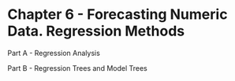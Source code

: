 # Chapter 6 - Forecasting Numeric Data. Regression Methods

Part A - Regression Analysis

Part B - Regression Trees and Model Trees
